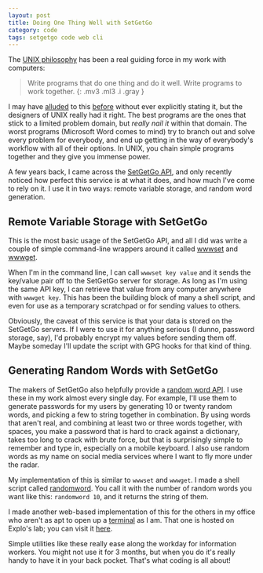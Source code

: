 ```yaml
---
layout: post
title: Doing One Thing Well with SetGetGo
category: code
tags: setgetgo code web cli
---
```


The [UNIX philosophy](https://en.wikipedia.org/wiki/Unix_philosophy#McIlroy:_A_Quarter_Century_of_Unix) has been a real guiding force in my work with computers:

>Write programs that do one thing and do it well. Write programs to work together.
{: .mv3 .ml3 .i .gray }
    
I may have [alluded](http://donaldmerand.com/code/2011/09/20/tsv-the-best-spreadsheet-format.html) to this [before](http://donaldmerand.com/code/2012/07/20/how-i-actually-convert-dokuwiki-to-latex.html) without ever explicitly stating it, but the designers of UNIX really had it right. The best programs are the ones that stick to a limited problem domain, but *really nail it* within that domain. The worst programs (Microsoft Word comes to mind) try to branch out and solve every problem for everybody, and end up getting in the way of everybody's workflow with all of their options. In UNIX, you chain simple programs together and they give you immense power.

A few years back, I came across the [SetGetGo API](http://setgetgo.com/), and only recently noticed how perfect this service is at what it does, and how much I've come to rely on it. I use it in two ways: remote variable storage, and random word generation.


## Remote Variable Storage with SetGetGo

This is the most basic usage of the SetGetGo API, and all I did was write a couple of simple command-line wrappers around it called [wwwset](https://github.com/dmerand/dlm-dot-bin/blob/master/wwwset) and [wwwget](https://github.com/dmerand/dlm-dot-bin/blob/master/wwwset). 

When I'm in the command line, I can call `wwwset key value` and it sends the key/value pair off to the SetGetGo server for storage. As long as I'm using the same API key, I can retrieve that value from any computer anywhere with `wwwget key`. This has been the building block of many a shell script, and even for use as a temporary scratchpad or for sending values to others.

Obviously, the caveat of this service is that your data is stored on the SetGetGo servers. If I were to use it for anything serious (I dunno, password storage, say), I'd probably encrypt my values before sending them off. Maybe someday I'll update the script with GPG hooks for that kind of thing.

## Generating Random Words with SetGetGo

The makers of SetGetGo also helpfully provide a [random word API](http://randomword.setgetgo.com/). I use these in my work almost every single day. For example, I'll use them to generate passwords for my users by generating 10 or twenty random words, and picking a few to string together in combination. By using words that aren't real, and combining at least two or three words together, with spaces, you make a password that is hard to crack against a dictionary, takes too long to crack with brute force, but that is surprisingly simple to remember and type in, especially on a mobile keyboard. I also use random words as my name on social media services where I want to fly more under the radar.

My implementation of this is similar to `wwwset` and `wwwget`. I made a shell script called [randomword](https://github.com/dmerand/dlm-dot-bin/blob/master/randomword). You call it with the number of random words you want like this: `randomword 10`, and it returns the string of them.

I made another web-based implementation of this for the others in my office who aren't as apt to open up a [terminal](http://www.iterm2.com/#/section/home) as I am. That one is hosted on Explo's lab; you can visit it [here](http://lab.explo.org/randomword).

Simple utilities like these really ease along the workday for information workers. You might not use it for 3 months, but when you do it's really handy to have it in your back pocket. That's what coding is all about!
